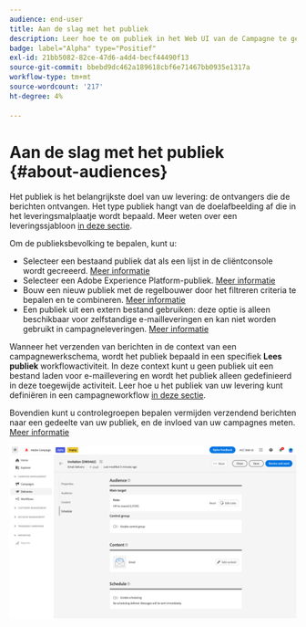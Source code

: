 ```yaml
---
audience: end-user
title: Aan de slag met het publiek
description: Leer hoe te om publiek in het Web UI van de Campagne te gebruiken
badge: label="Alpha" type="Positief"
exl-id: 21bb5082-82ce-47d6-a4d4-becf44490f13
source-git-commit: bbebd9dc462a189618cbf6e71467bb0935e1317a
workflow-type: tm+mt
source-wordcount: '217'
ht-degree: 4%

---
```



# Aan de slag met het publiek {#about-audiences}

<!--
Audience only created for the delivery, not available later-->


<!--
Three ways:
* existing audience

Campaign or AEP Audiences

* create new on the fly

query like AEP segment builder (same component with campaign data)

* import from file

show use case with a new audience creation (or import from file?)

control groups like acc: exract, random, based on attribute
-->


Het publiek is het belangrijkste doel van uw levering: de ontvangers die de berichten ontvangen. Het type publiek hangt van de doelafbeelding af die in het leveringsmalplaatje wordt bepaald. Meer weten over een leveringssjabloon [in deze sectie](../msg/delivery-template.md).

Om de publieksbevolking te bepalen, kunt u:

* Selecteer een bestaand publiek dat als een lijst in de cliëntconsole wordt gecreeerd. [Meer informatie](add-audience.md)
* Selecteer een Adobe Experience Platform-publiek. [Meer informatie](aep-audience.md)
* Bouw een nieuw publiek met de regelbouwer door het filtreren criteria te bepalen en te combineren. [Meer informatie](segment-builder.md)
* Een publiek uit een extern bestand gebruiken: deze optie is alleen beschikbaar voor zelfstandige e-mailleveringen en kan niet worden gebruikt in campagneleveringen. [Meer informatie](file-audience.md)

Wanneer het verzenden van berichten in de context van een campagnewerkschema, wordt het publiek bepaald in een specifiek **Lees publiek** workflowactiviteit. In deze context kunt u geen publiek uit een bestand laden voor e-maillevering en wordt het publiek alleen gedefinieerd in deze toegewijde activiteit. Leer hoe u het publiek van uw levering kunt definiëren in een campagneworkflow [in deze sectie](../workflows/orchestrate-activities.md).

Bovendien kunt u controlegroepen bepalen vermijden verzendend berichten naar een gedeelte van uw publiek, en de invloed van uw campagnes meten. [Meer informatie](control-group.md)

![](assets/about-audience.png)

